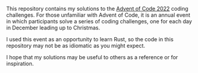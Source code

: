 This repository contains my solutions to the [Advent of Code 2022](https://adventofcode.com/2022) coding challenges. For those unfamiliar with Advent of Code, it is an annual event in which participants solve a series of coding challenges, one for each day in December leading up to Christmas.

I used this event as an opportunity to learn Rust, so the code in this repository may not be as idiomatic as you might expect.

I hope that my solutions may be useful to others as a reference or for inspiration.
